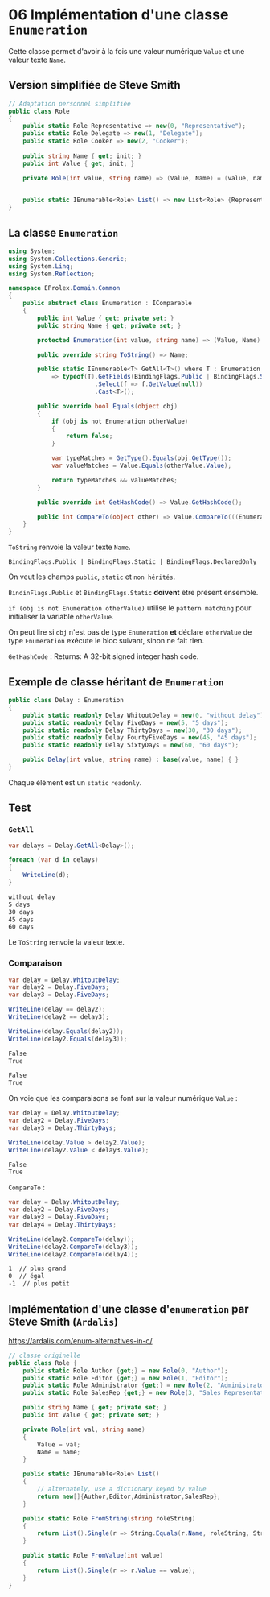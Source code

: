 # 06 Implémentation d'une classe `Enumeration`

Cette classe permet d'avoir à la fois une valeur numérique `Value` et une valeur texte `Name`.



## Version simplifiée de Steve Smith

```cs
// Adaptation personnel simplifiée
public class Role
{
    public static Role Representative => new(0, "Representative");
    public static Role Delegate => new(1, "Delegate");
    public static Role Cooker => new(2, "Cooker");
    
    public string Name { get; init; }
    public int Value { get; init; }

    private Role(int value, string name) => (Value, Name) = (value, name);
    

    public static IEnumerable<Role> List() => new List<Role> {Representative, Delegate, Cooker};
}
```



## La classe `Enumeration`

```cs
using System;
using System.Collections.Generic;
using System.Linq;
using System.Reflection;

namespace EProlex.Domain.Common
{
    public abstract class Enumeration : IComparable
    {
        public int Value { get; private set; }
        public string Name { get; private set; }

        protected Enumeration(int value, string name) => (Value, Name) = (value, name);

        public override string ToString() => Name;

        public static IEnumerable<T> GetAll<T>() where T : Enumeration
            => typeof(T).GetFields(BindingFlags.Public | BindingFlags.Static | BindingFlags.DeclaredOnly)
                        .Select(f => f.GetValue(null))
                        .Cast<T>();

        public override bool Equals(object obj)
        {
            if (obj is not Enumeration otherValue)
            {
                return false;
            }

            var typeMatches = GetType().Equals(obj.GetType());
            var valueMatches = Value.Equals(otherValue.Value);

            return typeMatches && valueMatches;
        }

        public override int GetHashCode() => Value.GetHashCode();

        public int CompareTo(object other) => Value.CompareTo(((Enumeration)other).Value);
    }
}
```

`ToString` renvoie la valeur texte `Name`.

`BindingFlags.Public | BindingFlags.Static | BindingFlags.DeclaredOnly`

On veut les champs `public`, `static` et `non hérités`.

`BindinFlags.Public` et `BindingFlags.Static` **doivent** être présent ensemble.

`if (obj is not Enumeration otherValue)` utilise le `pattern matching` pour initialiser la variable `otherValue`.

On peut lire si `obj` n'est pas de type `Enumeration` **et** déclare `otherValue` de type `Enumeration` exécute le bloc suivant, sinon ne fait rien.

`GetHashCode` : Returns: A 32-bit signed integer hash code.



## Exemple de classe héritant de `Enumeration`

```cs
public class Delay : Enumeration
{
    public static readonly Delay WhitoutDelay = new(0, "without delay");
    public static readonly Delay FiveDays = new(5, "5 days");
    public static readonly Delay ThirtyDays = new(30, "30 days");
    public static readonly Delay FourtyFiveDays = new(45, "45 days");
    public static readonly Delay SixtyDays = new(60, "60 days");

    public Delay(int value, string name) : base(value, name) { }
}
```

Chaque élément est un `static` `readonly`.



## Test 

### `GetAll`

```cs
var delays = Delay.GetAll<Delay>();

foreach (var d in delays)
{
    WriteLine(d);
}
```

```bash
without delay
5 days
30 days
45 days
60 days
```

Le `ToString` renvoie la valeur texte.

### Comparaison

```cs
var delay = Delay.WhitoutDelay;
var delay2 = Delay.FiveDays;
var delay3 = Delay.FiveDays;

WriteLine(delay == delay2);
WriteLine(delay2 == delay3);

WriteLine(delay.Equals(delay2));
WriteLine(delay2.Equals(delay3));
```

```bash
False
True

False
True
```

On voie que les comparaisons se font sur la valeur numérique `Value` :

```cs
var delay = Delay.WhitoutDelay;
var delay2 = Delay.FiveDays;
var delay3 = Delay.ThirtyDays;

WriteLine(delay.Value > delay2.Value);
WriteLine(delay2.Value < delay3.Value);
```

```bash
False
True
```

`CompareTo` :

```cs
var delay = Delay.WhitoutDelay;
var delay2 = Delay.FiveDays;
var delay3 = Delay.FiveDays;
var delay4 = Delay.ThirtyDays;

WriteLine(delay2.CompareTo(delay));
WriteLine(delay2.CompareTo(delay3));
WriteLine(delay2.CompareTo(delay4));
```

```bash
1  // plus grand
0  // égal
-1  // plus petit
```

## Implémentation d'une classe d'`enumeration` par Steve Smith (`Ardalis`)

https://ardalis.com/enum-alternatives-in-c/

```cs
// classe originelle
public class Role {
    public static Role Author {get;} = new Role(0, "Author");
    public static Role Editor {get;} = new Role(1, "Editor");
    public static Role Administrator {get;} = new Role(2, "Administrator");
    public static Role SalesRep {get;} = new Role(3, "Sales Representative");

    public string Name { get; private set; }
    public int Value { get; private set; }

    private Role(int val, string name) 
    {
        Value = val;
        Name = name;
    }

    public static IEnumerable<Role> List()
    {
        // alternately, use a dictionary keyed by value
        return new[]{Author,Editor,Administrator,SalesRep};
    }

    public static Role FromString(string roleString)
    {
        return List().Single(r => String.Equals(r.Name, roleString, StringComparison.OrdinalIgnoreCase));
    }

    public static Role FromValue(int value)
    {
        return List().Single(r => r.Value == value);
    }
}
```



